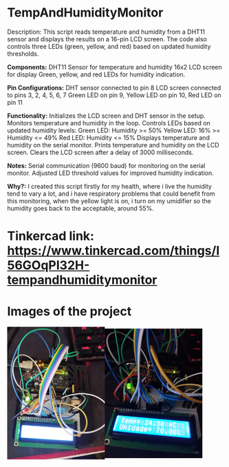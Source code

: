 # TempAndHumidityMonitor
Description:
This script reads temperature and humidity from a DHT11 sensor and displays the results on a 16-pin LCD screen. The code also controls three LEDs (green, yellow, and red) based on updated humidity thresholds.

<strong>Components:</strong>
DHT11 Sensor for temperature and humidity
16x2 LCD screen for display
Green, yellow, and red LEDs for humidity indication.

<strong>Pin Configurations:</strong>
DHT sensor connected to pin 8
LCD screen connected to pins 3, 2, 4, 5, 6, 7
Green LED on pin 9, Yellow LED on pin 10, Red LED on pin 11

<strong>Functionality:</strong>
Initializes the LCD screen and DHT sensor in the setup.
Monitors temperature and humidity in the loop.
Controls LEDs based on updated humidity levels:
Green LED: Humidity >= 50%
Yellow LED: 16% >= Humidity <= 49%
Red LED: Humidity <= 15%
Displays temperature and humidity on the serial monitor.
Prints temperature and humidity on the LCD screen.
Clears the LCD screen after a delay of 3000 milliseconds.

<strong>Notes:</strong>
Serial communication (9600 baud) for monitoring on the serial monitor.
Adjusted LED threshold values for improved humidity indication.

<strong>Why?:</strong>
I created this script firstly for my health, where i live the humidity tend to vary a lot, and i have respiratory problems that could benefit from this monitoring, when the yellow light is on, i turn on my umidifier so the humidity goes back to the acceptable, around 55%.

# Tinkercad link: https://www.tinkercad.com/things/l56GOqPI32H-tempandhumiditymonitor

# Images of the project
<div style="display:flex; align-items: center;">
  <img src='Images/IMG_20240120_174706.jpg' alt='Image of the project 1' width="45%"'>
  <img src='Images/IMG_20240120_174713.jpg' alt='Image of the project 1' width="45%"'>
</div>
